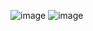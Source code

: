 ![image](https://github.com/Dots109/LABS-OOP/assets/113204425/22cd9422-03f9-4106-bd96-56c8a6e3a9ad)
![image](https://github.com/Dots109/LABS-OOP/assets/113204425/118ee394-eff5-4472-b39c-f67032b5a3a8)
